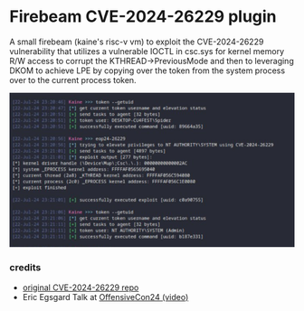 # Firebeam CVE-2024-26229 plugin

A small firebeam (kaine's risc-v vm) to exploit the CVE-2024-26229 vulnerability that utilizes a vulnerable IOCTL in csc.sys for kernel memory R/W access to corrupt the KTHREAD->PreviousMode and then to leveraging DKOM to achieve LPE by copying over the token from the system process over to the current process token.

![preview](https://raw.githubusercontent.com/Cracked5pider/eop24-26229/main/assets/image.png)

### credits
- [original CVE-2024-26229 repo](https://github.com/varwara/CVE-2024-26229)
- Eric Egsgard Talk at [OffensiveCon24 (video)](https://www.youtube.com/watch?v=2eHsnZ4BeDI)
